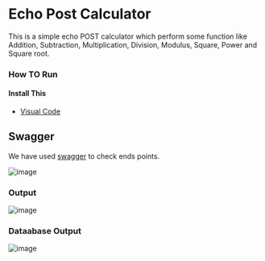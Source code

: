 # Echo Post Calculator
This is a simple echo POST calculator which perform some function like Addition, Subtraction, Multiplication, Division, Modulus, Square, Power and Square root.

### How TO Run
#### Install This
- [Visual Code](https://code.visualstudio.com/download)

## Swagger
We have used [swagger](https://swagger.io/solutions/api-documentation/) to check ends points.

![image](https://user-images.githubusercontent.com/88186645/132848374-5d95ac35-bdc6-45f7-a842-c9ca0743f6e3.png)

### Output
![image](https://user-images.githubusercontent.com/88186645/132858803-2e0283b0-b18f-4450-a9fd-18aae8f1a221.png)

### Dataabase Output
![image](https://user-images.githubusercontent.com/88186645/133261373-daeffe4d-377b-4abe-b38e-071c99d0d223.png)
